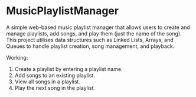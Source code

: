 # MusicPlaylistManager

A simple web-based music playlist manager that allows users to create and manage playlists, add songs, and play them (just the name of the song). This project utilises data structures such as Linked Lists, Arrays, and Queues to handle playlist creation, song management, and playback.

Working:

1. Create a playlist by entering a playlist name.
2. Add songs to an existing playlist.
3. View all songs in a playlist.
4. Play the next song in the playlist.
